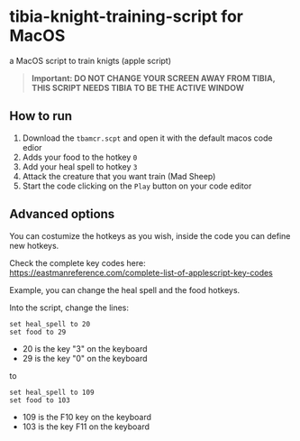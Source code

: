 # tibia-knight-training-script for MacOS
a MacOS script to train knigts (apple script)

> **Important: DO NOT CHANGE YOUR SCREEN AWAY FROM TIBIA, THIS SCRIPT NEEDS TIBIA TO BE THE ACTIVE WINDOW**

## How to run

1. Download the `tbamcr.scpt` and open it with the default macos code edior
2. Adds your food to the hotkey `0`
3. Add your heal spell to hotkey `3`
4. Attack the creature that you want train (Mad Sheep)
5. Start the code clicking on the `Play` button on your code editor


## Advanced options

You can costumize the hotkeys as you wish, inside the code you can define new hotkeys.

Check the complete key codes here: https://eastmanreference.com/complete-list-of-applescript-key-codes

Example, you can change the heal spell and the food hotkeys.

Into the script, change the lines:
```
set heal_spell to 20
set food to 29
```
- 20 is the key "3" on the keyboard
- 29 is the key "0" on the keyboard

to

```
set heal_spell to 109
set food to 103
```
- 109 is the F10 key on the keyboard
- 103 is the key F11 on the keyboard
